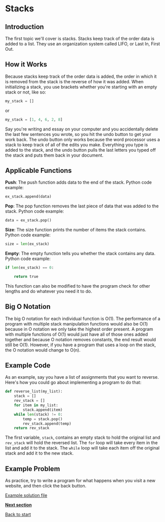 # Stacks

## Introduction

The first topic we'll cover is stacks. Stacks keep track of the order data is added to a list. They use an organization system called LIFO, or Last In, First Out. 

## How it Works

Because stacks keep track of the order data is added, the order in which it is removed from the stack is the reverse of how it was added. When initializing a stack, you use brackets whether you're starting with an empty stack or not, like so:

```python
my_stack = []
```
or
```python
my_stack = [1, 4, 6, 2, 8]
```

Say you're writing and essay on your computer and you accidentally delete the last few sentences you wrote, so you hit the undo button to get your work back. The undo button only works because the word processor uses a stack to keep track of all of the edits you make. Everything you type is added to the stack, and the undo button pulls the last letters you typed off the stack and puts them back in your document.

## Applicable Functions

**Push**: The push function adds data to the end of the stack. Python code example: 

```python
ex_stack.append(data)
```

**Pop**: The pop function removes the last piece of data that was added to the stack. Python code example: 

```python
data = ex_stack.pop()
```

**Size**: The size function prints the number of items the stack contains. Python code example: 

```python
size = len(ex_stack)
```

**Empty**: The empty function tells you whether the stack contains any data. Python code example: 

```python
if len(ex_stack) == 0:

    return true
```
This function can also be modified to have the program check for other lengths and do whatever you need it to do.

## Big O Notation

The big O notation for each individual function is O(1). The performance of a program with multiple stack manipulation functions would also be O(1) because in O notation we only take the highest order present. A program with multiple functions of O(1) would just have all of those ones added together and because O notation removes constants, the end result would still be O(1). However, if you have a program that uses a loop on the stack, the O notation would change to O(n).

## Example Code

As an example, say you have a list of assignments that you want to reverse. Here's how you could go about implementing a program to do that:

```python
def reverse_list(my_list):
    stack = []
    rev_stack = []
    for item in my_list:
        stack.append(item)
    while len(stack) != 0:
        temp = stack.pop()
        rev_stack.append(temp)
    return rev_stack
```

The first variable, `stack`, contains an empty stack to hold the original list and `rev_stack` will hold the reversed list. The `for` loop will take every item in the list and add it to the stack. The `while` loop will take each item off the original stack and add it to the new stack.

## Example Problem

As practice, try to write a program for what happens when you visit a new website, and then click the back button.

[Example solution file](stack-ex-solution.py)

[**Next section**](2-sets.md)

[Back to start](0-welcome.md)